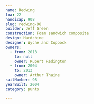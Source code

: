 ```yaml
---
name: Redwing
loa: 22
handicap: 908
slug: redwing-98
builder: Jeff Green
construction: Foam sandwich composite
design: Hardchine
designer: Wyche and Coppock
owners:
  - from: 2013
    to: null
    owner: Rupert Redington
  - from: 2004
    to: 2013
    owner: Arthur Thaine
sailNumber: 98
yearBuilt: 2004
category: punts

---
```

